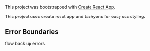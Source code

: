 This project was bootstrapped with [Create React App](https://github.com/facebookincubator/create-react-app).

This project uses create react app and tachyons for easy css styling.

## Error Boundaries

flow back up errors